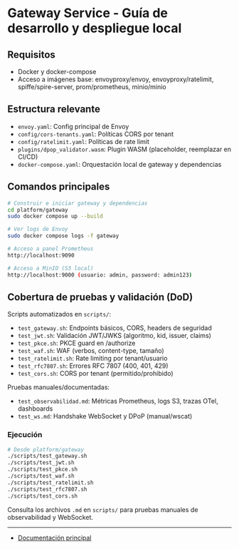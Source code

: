 # Gateway Service - Guía de desarrollo y despliegue local

## Requisitos
- Docker y docker-compose
- Acceso a imágenes base: envoyproxy/envoy, envoyproxy/ratelimit, spiffe/spire-server, prom/prometheus, minio/minio

## Estructura relevante
- `envoy.yaml`: Config principal de Envoy
- `config/cors-tenants.yaml`: Políticas CORS por tenant
- `config/ratelimit.yaml`: Políticas de rate limit
- `plugins/dpop_validator.wasm`: Plugin WASM (placeholder, reemplazar en CI/CD)
- `docker-compose.yaml`: Orquestación local de gateway y dependencias

## Comandos principales

```sh
# Construir e iniciar gateway y dependencias
cd platform/gateway
sudo docker compose up --build

# Ver logs de Envoy
sudo docker compose logs -f gateway

# Acceso a panel Prometheus
http://localhost:9090

# Acceso a MinIO (S3 local)
http://localhost:9000 (usuario: admin, password: admin123)
```

## Cobertura de pruebas y validación (DoD)

Scripts automatizados en `scripts/`:

- `test_gateway.sh`: Endpoints básicos, CORS, headers de seguridad
- `test_jwt.sh`: Validación JWT/JWKS (algoritmo, kid, issuer, claims)
- `test_pkce.sh`: PKCE guard en /authorize
- `test_waf.sh`: WAF (verbos, content-type, tamaño)
- `test_ratelimit.sh`: Rate limiting por tenant/usuario
- `test_rfc7807.sh`: Errores RFC 7807 (400, 401, 429)
- `test_cors.sh`: CORS por tenant (permitido/prohibido)

Pruebas manuales/documentadas:
- `test_observabilidad.md`: Métricas Prometheus, logs S3, trazas OTel, dashboards
- `test_ws.md`: Handshake WebSocket y DPoP (manual/wscat)

### Ejecución

```sh
# Desde platform/gateway
./scripts/test_gateway.sh
./scripts/test_jwt.sh
./scripts/test_pkce.sh
./scripts/test_waf.sh
./scripts/test_ratelimit.sh
./scripts/test_rfc7807.sh
./scripts/test_cors.sh
```

Consulta los archivos `.md` en `scripts/` para pruebas manuales de observabilidad y WebSocket.

---

- [Documentación principal](README.md)
